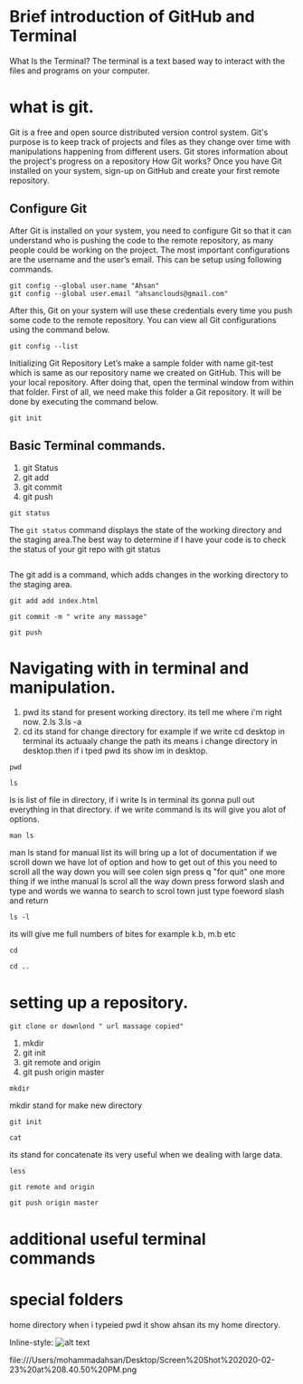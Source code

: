 # Brief introduction of GitHub and Terminal
What Is the Terminal?
The terminal is a text based way to interact with the files and programs on your computer.
# what is git.
Git is a free and open source distributed version control system. Git's purpose is to keep track of projects and files as they change over time with manipulations happening from different users. Git stores information about the project's progress on a repository
How Git works?
Once you have Git installed on your system, sign-up on GitHub and create your first remote repository.
## Configure Git
After Git is installed on your system, you need to configure Git so that it can understand who is pushing the code to the remote repository, as many people could be working on the project. The most important configurations are the username and the user’s email. This can be setup using following commands.
```
git config --global user.name "Ahsan"
git config --global user.email "ahsanclouds@gmail.com"
```
After this, Git on your system will use these credentials every time you push some code to the remote repository. You can view all Git configurations using the command below.
```
git config --list
```
Initializing Git Repository
Let’s make a sample folder with name git-test which is same as our repository name we created on GitHub. This will be your local repository. After doing that, open the terminal window from within that folder.
First of all, we need make this folder a Git repository. It will be done by executing the command below.
```
git init
```


## Basic Terminal commands.
1. git Status
2. git add
3. git commit
4. git push
 
```
git status
```
The `git status` command displays the state of the working directory and the staging area.The best way to determine if I have your code is to check the status of your git repo with git status
```

```
The git add is a command, which adds changes in the working directory to the staging area.
```
git add add index.html
```
```
git commit -m " write any massage"
```
```
git push
```
# Navigating with in terminal and manipulation.
1. pwd its stand for present working directory. its tell me where i'm right now.
2.ls
3.ls -a
4. cd its stand for change directory for example if we write cd desktop in terminal its actuaaly change the path its means i change directory in desktop.then if i tped pwd its show im in desktop.
```
pwd
```
```
ls
```
ls is list of file in directory, if i write ls in terminal its gonna pull out everything in that directory. if we write command ls its will give you alot of options.
```
man ls
```
man ls stand for manual list its will bring up a lot of documentation if we scroll down we have lot of option and how to get out of this you need to scroll all the way down you will see colen sign press q "for quit" one more thing if we inthe manual ls scrol all the way down press forword slash and type and words we wanna to search to scrol town just type foeword slash and return
```
ls -l

```
its will give me full numbers of bites for example k.b, m.b etc
```
cd
```
```
cd ..
```
# setting up a repository.
```
git clone or downlond " url massage copied"
```
1. mkdir
2. git init
3. git remote and origin
4. git push origin master
```
mkdir
```
mkdir stand for make new directory
```
git init
```
```
cat
```
its stand for concatenate its very useful when we dealing with large data.
```
less
```
```
git remote and origin
```
```
git push origin master
```
# additional useful terminal commands
# special folders
home directory when i typeied pwd it show ahsan its my home directory.



Inline-style: 
![alt text]("https://drive.google.com/file/d/1jbW8hzYxhprvW2Bgiabk-3QNZdH6GcV6/view?usp=sharing")


file:///Users/mohammadahsan/Desktop/Screen%20Shot%202020-02-23%20at%208.40.50%20PM.png















